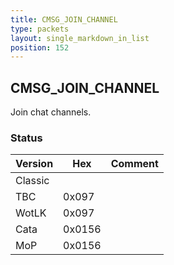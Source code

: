 ```yaml
---
title: CMSG_JOIN_CHANNEL
type: packets
layout: single_markdown_in_list
position: 152
---
```


## CMSG_JOIN_CHANNEL

Join chat channels.

### Status

Version    | Hex        | Comment
---------- | ---------- | ---------- 
Classic    |            |
TBC        | 0x097      | 
WotLK      | 0x097      | 
Cata       | 0x0156     | 
MoP        | 0x0156     | 